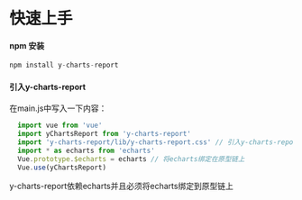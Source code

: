 # 快速上手

#### npm 安装

``` javascript
npm install y-charts-report
```

#### 引入y-charts-report

在main.js中写入一下内容：
``` javascript
  import vue from 'vue'
  import yChartsReport from 'y-charts-report'
  import 'y-charts-report/lib/y-charts-report.css' // 引入y-charts-report的样式
  import * as echarts from 'echarts'
  Vue.prototype.$echarts = echarts // 将echarts绑定在原型链上
  Vue.use(yChartsReport)
```
  y-charts-report依赖echarts并且必须将echarts绑定到原型链上